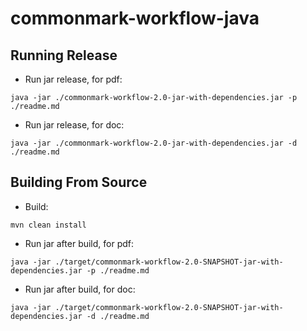 # commonmark-workflow-java


Running Release
---------------

- Run jar release, for pdf:

```
java -jar ./commonmark-workflow-2.0-jar-with-dependencies.jar -p ./readme.md
```

- Run jar release, for doc:

```
java -jar ./commonmark-workflow-2.0-jar-with-dependencies.jar -d ./readme.md
```




Building From Source
--------------------

- Build:

```
mvn clean install
```

- Run jar after build, for pdf:

```
java -jar ./target/commonmark-workflow-2.0-SNAPSHOT-jar-with-dependencies.jar -p ./readme.md
```


- Run jar after build, for doc:

```
java -jar ./target/commonmark-workflow-2.0-SNAPSHOT-jar-with-dependencies.jar -d ./readme.md
```





